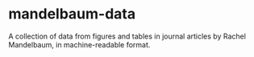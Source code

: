 # mandelbaum-data
A collection of data from figures and tables in journal articles by Rachel Mandelbaum, in machine-readable format.
